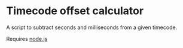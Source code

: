 # Timecode offset calculator

A script to subtract seconds and milliseconds from a given timecode. 

Requires  [node.js](https://nodejs.org)
